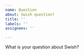 ```yaml
---
name: Question
about: Swish question?
title: ''
labels: ''
assignees: ''

---
```


What is your question about Swish?
